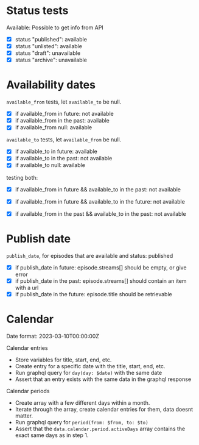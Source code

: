 
# Status tests
Available: Possible to get info from API
- [x] status "published": available
- [x] status "unlisted": available
- [x] status "draft": unavailable
- [x] status "archive": unavailable

# Availability dates

`available_from` tests, let `available_to` be null.
- [x] if available_from in future: not available
- [x] if available_from in the past: available
- [x] if available_from null: available

`available_to` tests, let `available_from` be null.
- [x] if available_to in future: available
- [x] if available_to in the past: not available
- [x] if available_to null: available

testing both:
- [x] if available_from in future && available_to in the past: not available
- [x] if available_from in future && available_to in the future: not available
- [x] if available_from in the past && available_to in the past: not available


# Publish date

`publish_date`, for episodes that are available and status: published
- [x] if publish_date in future: episode.streams[] should be empty, or give error
- [x] if publish_date in the past: episode.streams[] should contain an item with a url
- [x] if publish_date in the future: episode.title should be retrievable

# Calendar

Date format: 2023-03-10T00:00:00Z

Calendar entries
- Store variables for title, start, end, etc.
- Create entry for a specific date with the title, start, end, etc.
- Run graphql query for `day(day: $date)` with the same date
- Assert that an entry exists with the same data in the graphql response

Calendar periods
- Create array with a few different days within a month.
- Iterate through the array, create calendar entries for them, data doesnt matter.
- Run graphql query for `period(from: $from, to: $to)`
- Assert that the `data.calendar.period.activeDays` array contains the exact same days as in step 1.